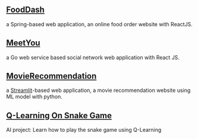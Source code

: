 

## [FoodDash](FoodDash)

a Spring-based web application, an online food order website with ReactJS.

## [MeetYou](MeetYou)

a Go web service based social network web application with React JS.

## [MovieRecommendation](MovieRecomendation)

a [Streamlit](https://streamlit.io/)-based web application, a movie recommendation website using ML model with python.

## [Q-Learning On Snake Game](https://github.com/megatronhack/CS-Projects/tree/main/Snake_Qlearning)

AI project: Learn how to play the snake game using Q-Learning


